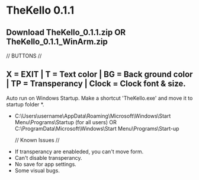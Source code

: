# TheKello 0.1.1 

Download TheKello_0.1.1.zip  OR  TheKello_0.1.1_WinArm.zip
---------------------------


// BUTTONS //


X = EXIT | T = Text color | BG = Back ground color | TP = Transperancy | Clock = Clock font & size.
---------------------------
Auto run on Windows Startup.
Make a shortcut 'TheKello.exe' and move it to  startup folder *.
* C:\Users\username\AppData\Roaming\Microsoft\Windows\Start Menu\Programs\Startup
  (for all users)
OR
C:\ProgramData\Microsoft\Windows\Start Menu\Programs\Start-up

  // Known Issues //

- If transperancy are enableded, you can't move form.
- Can't disable transperancy.
- No save for app settings.
- Some visual bugs.


